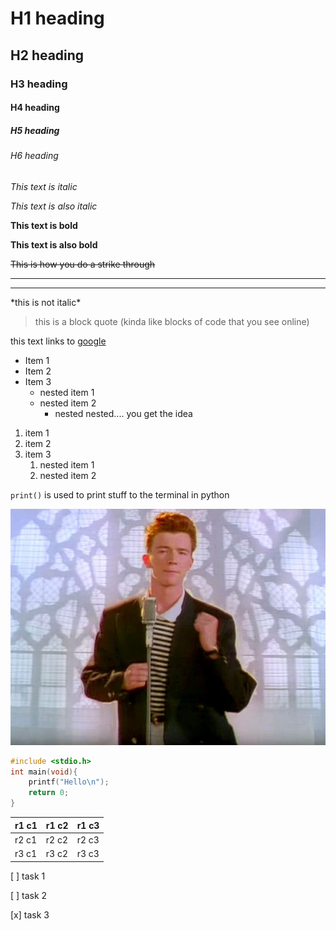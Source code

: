 <!-- this is a comment-->

# H1 heading
## H2 heading
### H3 heading
#### H4 heading
##### H5 heading
###### H6 heading

*This text is italic*

_This text is also italic_

**This text is bold**

__This text is also bold__

~~This is how you do a strike through~~

<!--Horizontal lines an be done like this-->
---
<!--or like this-->
___

<!--You can escape a special character with \ -->
\*this is not italic\*

>this is a block quote (kinda like blocks of code that you see online)

<!--Links-->
this text links to [google](https://www.google.com/
"optional title")

<!--unordered lists-->
* Item 1
* Item 2
* Item 3
    * nested item 1
    * nested item 2
        * nested nested.... you get the idea

<!--ordered lists-->
1. item 1
1. item 2
1. item 3
    1. nested item 1
    1. nested item 2

<!-- inline code block-->
`print()` is used to print stuff to the terminal in python

<!-- Images-->
![Test image](test_image.jpg
"never gonna give you up")

<!-- Github syntax-->
<!--code blocks-->
```c
#include <stdio.h>
int main(void){
    printf("Hello\n");
    return 0;
}
```

<!-- Tables -->

| r1 c1 | r1 c2 | r1 c3 |
| ----- | ----- | ----- |
| r2 c1 | r2 c2 | r2 c3 |
| r3 c1 | r3 c2 | r3 c3 |

<!--Checklist-->
[ ] task 1

[ ] task 2

[x] task 3
